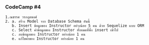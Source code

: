 ### CodeCamp #4
    1.ณธรรศ วรกฤตพงศ์
    2. a. สร้าง Model จาก Database Schema อันนี้ 
       b. Insert ข้อมูลของ Instructor อย่างน้อย 5 คน ด้วย Sequelize แบบ ORM
       c. Select ค่าข้อมูลของ Instructor ทั้งหมดที่พึ่ง insert เข้าไป
       c. ลบข้อมูลของ Instructor อย่างน้อย 1 คน
       e. แก้ไขค่าของ Instructor อย่างน้อย 1 คน
